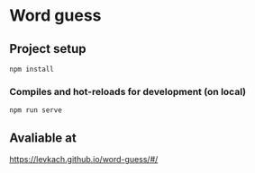 # Word guess

## Project setup
```
npm install
```

### Compiles and hot-reloads for development (on local)
```
npm run serve
```

## Avaliable at  
https://levkach.github.io/word-guess/#/

